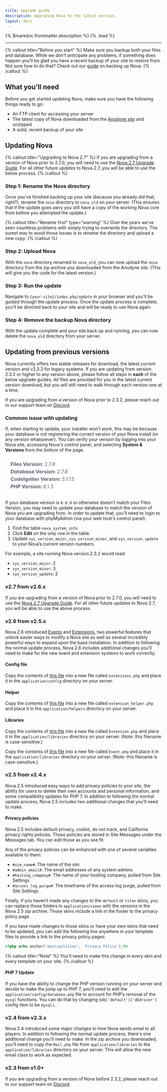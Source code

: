 ```yaml
---
title: Upgrade guide
description: Upgrading Nova to the latest version.
layout: docs
---
```


{% $markdoc.frontmatter.description %} {% .lead %}

---

{% callout title="Before you start" %}
Make sure you backup both your files and database. While we don't anticipate any problems, if something does happen you'll be glad you have a recent backup of your site to restore from. Not sure how to do that? Check out our [guide](/docs/2.7/resources/backing-up-nova) on backing up Nova.
{% /callout %}

## What you'll need

Before you get started updating Nova, make sure you have the following things ready to go:

- An FTP client for accessing your server
- The latest copy of Nova downloaded from the [Anodyne site](https://anodyne-productions.com) and unzipped
- A solid, recent backup of your site

## Updating Nova

{% callout title="Upgrading to Nova 2.7" %}
If you are upgrading from a version of Nova prior to 2.7.0, you will need to use the [Nova 2.7 Upgrade Guide](/docs/2.7/upgrade-guide-27). For all other future updates to Nova 2.7, you will be able to use the below process.
{% /callout %}

### Step 1: Rename the Nova directory

Once you've finished backing up your site (because you already did that, right?), rename the `nova` directory to `nova_old` on your server. (This ensures that if the update goes awry you still have a copy of the working Nova core from before you attempted the update.)

{% callout title="Rename first" type="warning" %}
Over the years we've seen countless problems with simply trying to overwrite the directory. The surest way to avoid those issues is to rename the directory and upload a new copy.
{% /callout %}

### Step 2: Upload Nova

With the `nova` directory renamed to `nova_old`, you can now upload the `nova` directory from the zip archive you downloaded from the Anodyne site. (This will give you the code for the latest version.)

### Step 3: Run the update

Navigate to `{your-site}/index.php/update` in your browser and you'll be guided through the update process. Once the update process is complete, you'll be directed  back to your site and will be ready to use Nova again.

### Step 4: Remove the backup Nova directory

With the update complete and your site back up and running, you can now delete the `nova_old` directory from your server.

## Updating from previous versions

Nova currently offers two stable releases for download, the latest current version and v2.3.2 for legacy systems. If you are updating from version 2.3.2 or higher to any version above, please follow all steps in **each** of the below upgrade guides. All files are provided for you in the latest current version download, but you will still need to walk through each version one at a time.

If you are upgrading from a version of Nova prior to 2.3.2, please reach out to our support team on [Discord](https://discord.gg/7WmKUks).

### Common issue with updating

If, when starting to update, your installer won't work, this may be because your database is not registering the correct version of your Nova install (or any version whatsoever). You can verify your version by logging into your Nova site, accessing Nova's control panel, and selecting **System & Versions** from the bottom of the page.

![System Versions](/images/docs/2.7/upgrade-guide/versions.png)

If your database version is `0.0.0` or otherwise doesn't match your Files Version, you may need to update your database to match the version of Nova you are upgrading from. In order to update that, you’ll need to login to your database with phpMyAdmin (via your web host's control panel).

1. Find the table `nova_system_info`.
2. Click **Edit** on the only row in the table.
3. Update `sys_version_major`, `sys_version_minor`, and `sys_version_update` to your Nova’s current version numbers.

For example, a site running Nova version 2.3.2 would read:

- `sys_version_major`: 2
- `sys_version_minor`: 3
- `sys_version_update`: 2

### v2.7 from v2.6.x

If you are upgrading from a version of Nova prior to 2.7.0, you will need to use the [Nova 2.7 Upgrade Guide](/docs/2.7/upgrade-guide-27). For all other future updates to Nova 2.7, you will be able to use the above process.

### v2.6 from v2.5.x

Nova 2.6 introduced [Events](/docs/2.7/mods/events) and [Extensions](/docs/2.7/mods/extensions), two powerful features that unlock easier ways to modify a Nova site as well as several incredibly powerful ways to expand upon the base installation. In addition to following the normal update process, Nova 2.6 includes additional changes you’ll need to make for the new event and extension systems to work correctly.

#### Config file

Copy the contents of [this file](https://github.com/anodyne/nova/blob/2.6/application/config/extensions.php) into a new file called `extensions.php` and place it in the `application/config` directory on your server.

#### Helper

Copy the contents of [this file](https://github.com/anodyne/nova/blob/2.6/application/helpers/extension_helper.php) into a new file called `extension_helper.php` and place it in the `application/helpers` directory on your server.

#### Libraries

Copy the contents of [this file](https://github.com/anodyne/nova/blob/2.6/application/libraries/Extension.php) into a new file called `Extension.php` and place it in the `application/libraries` directory on your server. (Note: this filename is case-sensitive.)

Copy the contents of [this file](https://github.com/anodyne/nova/blob/2.6/application/libraries/Event.php) into a new file called `Event.php` and place it in the `application/libraries` directory on your server. (Note: this filename is case-sensitive.)

### v2.5 from v2.4.x

Nova 2.5 introduced easy ways to add privacy policies to your site, the ability for users to delete their own accounts and personal information, and some compatibility updates for PHP 7. In addition to following the normal update process, Nova 2.5 includes two additional changes that you’ll need to make.

#### Privacy policies

Nova 2.5 includes default privacy, cookie, do not track, and California privacy rights policies. Those policies are stored in Site Messages under the Messages tab. You can edit those as you see fit.

Any of the privacy policies can be enhanced with one of several variables available to them:

- `#sim_name#`: The name of the sim
- `#admin_email#`: The email addresses of any system admins
- `#hosting_company#`: The name of your hosting company, pulled from Site Settings
- `#access_log_purge#`: The timeframe of the access log purge, pulled from Site Settings

Finally, if you haven’t made any changes to the `default` or `titan` skins, you can replace those folders in `application/views` with the versions in the Nova 2.5 zip archive. Those skins include a link in the footer to the privacy policy page.

If you have made changes to those skins or have your own skins that need to be updated, you can add the following line anywhere in your template files to provide a link to the privacy policy pages:

```php
<?php echo anchor('main/policies', 'Privacy Policy');?>
```

{% callout title="Note" %}
You'll need to make this change in every skin and every template on your site.
{% /callout %}

#### PHP 7 Update

If you have the ability to change the PHP version running on your server and decide to make the jump up to PHP 7, you’ll need to edit the `application/config/database.php` file to account for PHP’s removal of the `mysql` functions. You can do that by changing `$db['default']['dbdriver']` config item to be `mysqli`.

### v2.4 from v2.3.x

Nova 2.4 introduced some major changes to how Nova sends email to all players. In addition to following the normal update process, there's one additional change you'll need to make. In the zip archive you downloaded, you'll need to copy the `Mail.php` file from `application/libraries` to the `application/libraries` directory on your server. This will allow the new email class to work as expected.

### v2.3 from v1.0+

If you are upgrading from a version of Nova before 2.3.2, please reach out to our support team on [Discord](https://discord.gg/7WmKUks).
